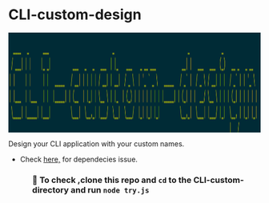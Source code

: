 # CLI-custom-design
<img align = "center" width="830" height="200" src="https://github.com/suubh/CLI-custom-design/blob/main/Screenshot%20.png" /><br>

Design your CLI application with your custom names.
<ul>
  <li>Check <a href="https://github.com/suubh/CLI-custom-design/issues/1">here,</a> for dependecies issue. </li>
<ul>
  
### 🚩 To check ,clone this repo and `cd` to the CLI-custom-directory and run `node try.js`
